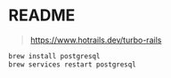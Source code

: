 # README

> <https://www.hotrails.dev/turbo-rails>

```bash
brew install postgresql
brew services restart postgresql
```
